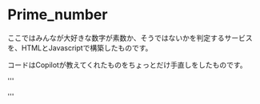 # Prime_number

ここではみんなが大好きな数字が素数か、そうではないかを判定するサービスを、HTMLとJavascriptで構築したものです。

コードはCopilotが教えてくれたものをちょっとだけ手直しをしたものです。

'''

'''

